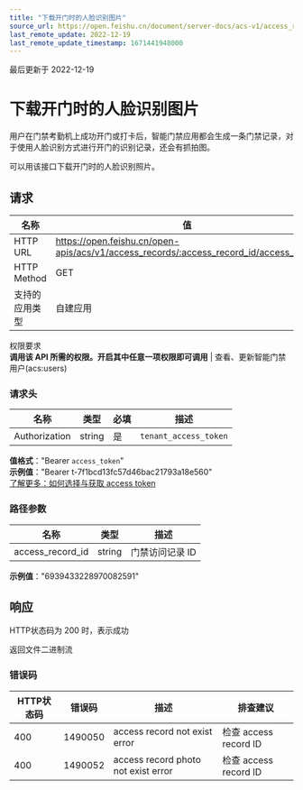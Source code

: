 ```yaml
---
title: "下载开门时的人脸识别图片"
source_url: https://open.feishu.cn/document/server-docs/acs-v1/access_record/get
last_remote_update: 2022-12-19
last_remote_update_timestamp: 1671441948000
---
```

最后更新于 2022-12-19

# 下载开门时的人脸识别图片

用户在门禁考勤机上成功开门或打卡后，智能门禁应用都会生成一条门禁记录，对于使用人脸识别方式进行开门的识别记录，还会有抓拍图。

可以用该接口下载开门时的人脸识别照片。

## 请求
名称 | 值
---|---
HTTP URL | https://open.feishu.cn/open-apis/acs/v1/access_records/:access_record_id/access_photo
HTTP Method | GET
支持的应用类型 | 自建应用
权限要求  
            **调用该 API 所需的权限。开启其中任意一项权限即可调用** | 查看、更新智能门禁用户(acs:users)

### 请求头

名称 | 类型 | 必填 | 描述
--- | --- | --- | ---
Authorization | string | 是 | `tenant_access_token`  
**值格式**："Bearer `access_token`"  
**示例值**："Bearer t-7f1bcd13fc57d46bac21793a18e560"  
[了解更多：如何选择与获取 access token](https://open.feishu.cn/document/uAjLw4CM/ugTN1YjL4UTN24CO1UjN/trouble-shooting/how-to-choose-which-type-of-token-to-use)

### 路径参数

名称 | 类型 | 描述
--- | --- | ---
access_record_id | string | 门禁访问记录 ID  
**示例值**："6939433228970082591"

## 响应

HTTP状态码为 200 时，表示成功

返回文件二进制流

### 错误码

HTTP状态码 | 错误码 | 描述 | 排查建议
--- | --- | --- | ---
400 | 1490050 | access record not exist error | 检查 access record ID
400 | 1490052 | access record photo not exist error | 检查 access record ID
